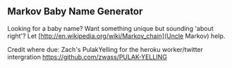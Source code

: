 Markov Baby Name Generator
--------------------------

Looking for a baby name? Want something unique but sounding 'about right'? Let [http://en.wikipedia.org/wiki/Markov_chain](Uncle Markov) help.

Credit where due: Zach's PulakYelling for the heroku worker/twitter intergration
https://github.com/zwass/PULAK-YELLING
